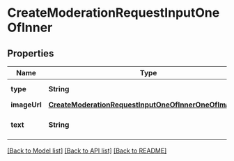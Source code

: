 # CreateModerationRequestInputOneOfInner

## Properties
Name | Type | Description | Notes
------------ | ------------- | ------------- | -------------
**type** | **String** | Always &#x60;image_url&#x60;. | 
**imageUrl** | [**CreateModerationRequestInputOneOfInnerOneOfImageUrl**](CreateModerationRequestInputOneOfInnerOneOfImageUrl.md) |  | 
**text** | **String** | A string of text to classify. | 

[[Back to Model list]](../README.md#documentation-for-models) [[Back to API list]](../README.md#documentation-for-api-endpoints) [[Back to README]](../README.md)



